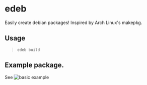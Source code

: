 # edeb
Easily create debian packages!
Inspired by Arch Linux's makepkg.

## Usage
> `edeb build`

## Example package.
See ![basic example](examples/basic/Edeb)

